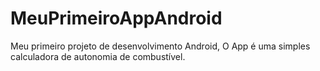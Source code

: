 # MeuPrimeiroAppAndroid
Meu primeiro projeto de desenvolvimento Android, O App é uma simples calculadora de autonomia de combustível.

